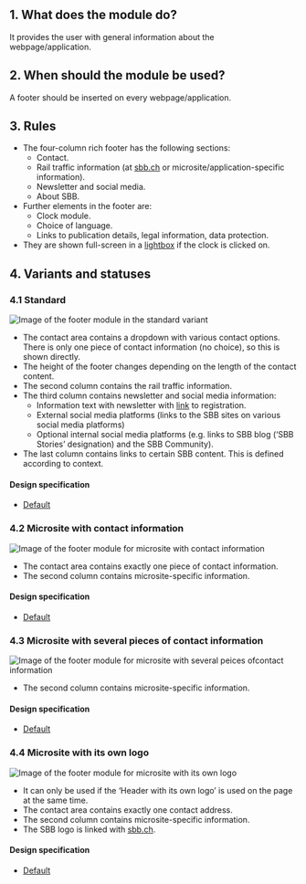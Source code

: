 ## 1. What does the module do?
It provides the user with general information about the webpage/application.

## 2. When should the module be used?
A footer should be inserted on every webpage/application.

## 3. Rules
* The four-column rich footer has the following sections:
    * Contact.
    * Rail traffic information (at [sbb.ch](https://sbb.ch) or microsite/application-specific information).
    * Newsletter and social media.
    * About SBB.
* Further elements in the footer are:
    * Clock module.
    * Choice of language.
    * Links to publication details, legal information, data protection.
* They are shown full-screen in a [lightbox](https://digital.sbb.ch/en/components/lightbox) if the clock is clicked on.

## 4. Variants and statuses
### 4.1 Standard
![Image of the footer module in the standard variant](https://raw.githubusercontent.com/sbb-design-systems/sbb-design-system/master/website/modules/footer/images/footer_default.png 'class: image')
* The contact area contains a dropdown with various contact options. There is only one piece of contact information (no choice), so this is shown directly.
* The height of the footer changes depending on the length of the contact content.
* The second column contains the rail traffic information.
* The third column contains newsletter and social media information:
    * Information text with newsletter with [link](https://digital.sbb.ch/en/components/link) to registration.
    * External social media platforms (links to the SBB sites on various social media platforms)
    * Optional internal social media platforms (e.g. links to SBB blog (‘SBB Stories’ designation) and the SBB Community).
* The last column contains links to certain SBB content. This is defined according to context.

#### Design specification
* [Default](https://sbb.invisionapp.com/d/main#/console/15744722/326985471/inspect)

### 4.2 Microsite with contact information
![Image of the footer module for microsite with contact information](https://raw.githubusercontent.com/sbb-design-systems/sbb-design-system/master/website/modules/footer/images/footer_microsite_single_contact.png 'class: image')
* The contact area contains exactly one piece of contact information.
* The second column contains microsite-specific information.

#### Design specification
* [Default](https://sbb.invisionapp.com/d/main#/console/15744722/326985472/inspect)

### 4.3 Microsite with several pieces of contact information
![Image of the footer module for microsite with several peices ofcontact information](https://raw.githubusercontent.com/sbb-design-systems/sbb-design-system/master/website/modules/footer/images/footer_microsite_multi_contact.png 'class: image')
* The second column contains microsite-specific information.

#### Design specification
* [Default](https://sbb.invisionapp.com/d/main#/console/15744722/326985473/inspect)

### 4.4 Microsite with its own logo
![Image of the footer module for microsite with its own logo](https://raw.githubusercontent.com/sbb-design-systems/sbb-design-system/master/website/modules/footer/images/footer_microsite_logo.png 'class: image')
* It can only be used if the ‘Header with its own logo’ is used on the page at the same time.
* The contact area contains exactly one contact address.
* The second column contains microsite-specific information.
* The SBB logo is linked with [sbb.ch](https://sbb.ch).

#### Design specification
* [Default](https://sbb.invisionapp.com/d/main#/console/15744722/326985474/inspect)